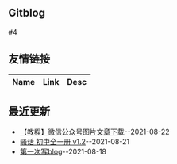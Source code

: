 ## Gitblog
#4
## 友情链接
| Name | Link | Desc | 
 | ---- | ---- | ---- |
## 最近更新
- [【教程】微信公众号图片文章下载](https://github.com/SunJunge08/sjg-blog/issues/4)--2021-08-22
- [骚话 初中全一册 v1.2](https://github.com/SunJunge08/sjg-blog/issues/3)--2021-08-21
- [第一次写blog](https://github.com/SunJunge08/sjg-blog/issues/2)--2021-08-18
